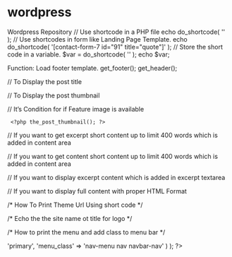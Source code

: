 # wordpress
Wordpress Repository
// Use shortcode in a PHP file 
echo do_shortcode( '' );
// Use shortcodes in form like Landing Page Template.
echo do_shortcode( '[contact-form-7 id="91" title="quote"]' );
// Store the short code in a variable.
$var = do_shortcode( '' );
echo $var;
 
Function: Load footer template.
get_footer();
get_header();
 
 
<?php
if ( is_home() ) :
    get_footer( 'home' );
elseif ( is_404() ) :
    get_footer( '404' );
else :
    get_footer();
endif;
?>




// To Display the post title 
<?php the_title(); ?>

// To Display the post thumbnail
<?php if ( has_post_thumbnail() && ! post_password_required() ) : ?> // It’s Condition for if Feature image is available 
     <?php the_post_thumbnail(); ?>                
<?php endif; ?>

// If you want to get excerpt short content up to limit 400 words which is added in content area
<?php $content = get_the_excerpt(); echo mb_strimwidth($content, 0, 400, '...');?>

// If you want to get content short content up to limit 400 words which is added in content area
<?php $content = get_the_content(); echo mb_strimwidth($content, 0, 400, '...');?>

// If you want to display excerpt content which is added in excerpt textarea
<?php echo the_excerpt(); ?>

// If you want to display full content with proper HTML Format 
<?php echo the_content(); ?>

/* How To Print Theme Url Using short code  */
<?php echo cb_theme_url('/') ?>

/* Echo the the site name ot title for logo */
<?php echo esc_attr(get_bloginfo('name', 'display')); ?>

/* How to print the menu and add class to menu bar */
<?php wp_nav_menu( array( 'theme_location' => 'primary', 'menu_class' => 'nav-menu nav navbar-nav' ) ); ?>
